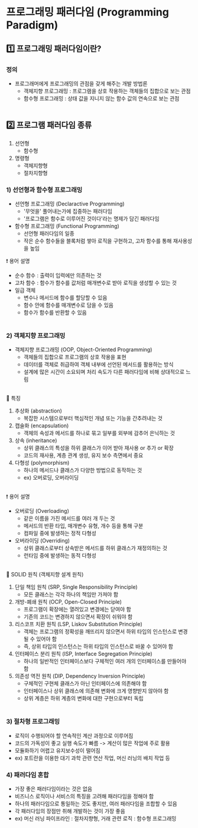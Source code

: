 # 프로그래밍 패러다임 (Programming Paradigm)

## 1️⃣ 프로그래밍 패러다임이란?

###  정의
- 프로그래머에게 프로그래밍의 관점을 갖게 해주는 개발 방법론
  - 객체지향 프로그래밍 : 프로그램을 상호 작용하는 객체들의 집합으로 보는 관점
  - 함수형 프로그래밍 : 상태 값을 지니지 않는 함수 값의 연속으로 보는 관점
<br><br>

## 2️⃣ 프로그램 패러다임 종류
1. 선언형
    - 함수형
2. 명령형
    - 객체지향형
    - 절차지향형

### 1) 선언형과 함수형 프로그래밍
- 선언형 프로그래밍 (Declaractive Programming)
  - '무엇을' 풀어내는가에 집중하는 패러다임
  - '프로그램은 함수로 이루어진 것이다'라는 명제가 담긴 패러다임
- 함수형 프로그래밍 (Functional Programming)
  - 선언형 패러다임의 일종
  - 작은 순수 함수들을 블록처럼 쌓아 로직을 구현하고, 고차 함수를 통해 재사용성을 높임

❗️ 용어 설명
- 순수 함수 : 출력이 입력에만 의존하는 것
- 고차 함수 : 함수가 함수를 값처럼 매개변수로 받아 로직을 생성할 수 있는 것
- 일급 객체
  - 변수나 메서드에 함수를 할당할 수 있음
  - 함수 안에 함수를 매개변수로 담을 수 있음
  - 함수가 함수를 반환할 수 있음
<br><br>

### 2) 객체지향 프로그래밍
- 객체지향 프로그래밍 (OOP, Object-Oriented Programming)
  - 객체들의 집합으로 프로그램의 상호 작용을 표현
  - 데이터를 객체로 취급하여 객체 내부에 선언된 메서드를 활용하는 방식
  - 설계에 많은 시간이 소요되며 처리 속도가 다른 패러다임에 비해 상대적으로 느림
<br><br>

🔎 특징
1. 추상화 (abstraction)
    - 복잡한 시스템으로부터 핵심적인 개념 또는 기능을 간추려내는 것
2. 캡술화 (encapsulation)
    - 객체의 속성과 메서드를 하나로 묶고 일부를 외부에 감추어 은닉하는 것
3. 상속 (inheritance)
    - 상위 클래스의 특성을 하위 클래스가 이어 받아 재사용 or 추가 or 확장
    - 코드의 재사용, 계층 관계 생성, 유지 보수 측면에서 중요
4. 다형성 (polymorphism)
    - 하나의 메서드나 클래스가 다양한 방법으로 동작하는 것
    - ex) 오버로딩, 오버라이딩
<br><br>

❗️ 용어 설명
- 오버로딩 (Overloading)
    - 같은 이름을 가진 메서드를 여러 개 두는 것
    - 메서드의 반환 타입, 매개변수 유형, 개수 등을 통해 구분
    - 컴파일 중에 발생하는 정적 다형성
- 오버라이딩 (Overriding)
    - 상위 클래스로부터 상속받은 메서드를 하위 클래스가 재정의하는 것
    - 런타임 중에 발생하는 동적 다형성
<br><br>

🔎 SOLID 원칙 (객체지향 설계 원칙)
1. 단일 책임 원칙 (SRP, Single Responsibility Principle)
    - 모든 클래스는 각각 하나의 책임만 가져야 함
2. 개방-폐쇄 원칙 (OCP, Open-Closed Principle)
    - 프로그램이 확장에는 열려있고 변경에는 닫여야 함
    - 기존의 코드는 변경하지 않으면서 확장이 쉬워야 함
3. 리스코프 치환 원칙 (LSP, Liskov Substitution Principle)
    - 객체는 프로그램의 정확성을 깨뜨리지 않으면서 하위 타입의 인스턴스로 변경될 수 있어야 함
    - 즉, 상위 타입의 인스턴스는 하위 타입의 인스턴스로 바꿀 수 있어야 함
4. 인터페이스 분리 원칙 (ISP, Interface Segregation Principle)
    - 하나의 일반적인 인터페이스보다 구체적인 여러 개의 인터페이스를 만들어야 함
5. 의존성 역전 원칙 (DIP, Dependency Inversion Principle)
    - 구체적인 구현체 클래스가 아닌 인터페이스에 의존해야 함
    - 인터페이스나 상위 클래스에 의존해 변화에 크게 영향받지 않아야 함
    - 상위 계층은 하위 계층의 변화에 대한 구현으로부터 독립
<br><br>

### 3) 절차형 프로그래밍
- 로직이 수행되어야 할 연속적인 계산 과정으로 이루어짐
- 코드의 가독성이 좋고 실행 속도가 빠름 -> 계산이 많은 작업에 주로 활용
- 모듈화하기 어렵고 유지보수성이 떨어짐
- ex) 포트란을 이용한 대기 과학 관련 연산 작업, 머신 러닝의 배치 작업 등

### 4) 패러다임 혼합
- 가장 좋은 패러다임이라는 것은 없음
- 비즈니스 로직이나 서비스의 특징을 고려해 패러다임을 정해야 함
- 하나의 패러다임으로 통일하는 것도 좋지만, 여러 패러다임을 조합할 수 있음
- 각 패러다임의 장점만 취해 개발하는 것이 가장 좋음
- ex) 머신 러닝 파이프라인 : 절차지향형, 거래 관련 로직 : 함수형 프로그래밍



